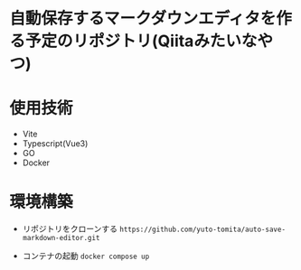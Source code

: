 # 自動保存するマークダウンエディタを作る予定のリポジトリ(Qiitaみたいなやつ)

# 使用技術

- Vite
- Typescript(Vue3)
- GO
- Docker

# 環境構築

- リポジトリをクローンする
`https://github.com/yuto-tomita/auto-save-markdown-editor.git`

- コンテナの起動
`docker compose up`

